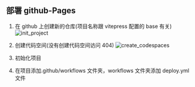 ## 部署 github-Pages

1. 在 github 上创建新的仓库(项目名称跟 vitepress 配置的 base 有关)
   ![init_project](/public/init_project.png)

2. 创建代码空间(没有创建代码空间访问 404)
   ![create_codespaces](/public/create_codespaces.png)

3. 初始化项目

4. 在项目添加.github/workflows 文件夹，workflows 文件夹添加 deploy.yml 文件
